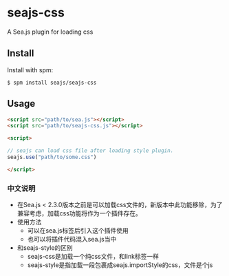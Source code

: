 seajs-css
=========

A Sea.js plugin for loading css

Install
-------

Install with spm:

    $ spm install seajs/seajs-css


Usage
-----

```html
<script src="path/to/sea.js"></script>
<script src="path/to/seajs-css.js"></script>

<script>

// seajs can load css file after loading style plugin.
seajs.use("path/to/some.css")

</script>
```

### 中文说明

* 在Sea.js < 2.3.0版本之前是可以加载css文件的，新版本中此功能移除，为了兼容考虑，加载css功能将作为一个插件存在。
* 使用方法
  * 可以在sea.js标签后引入这个插件使用
  * 也可以将插件代码混入sea.js当中
* 和seajs-style的区别
  * seajs-css是加载一个纯css文件，和link标签一样
  * seajs-style是指加载一段包裹成seajs.importStyle的css，文件是个js